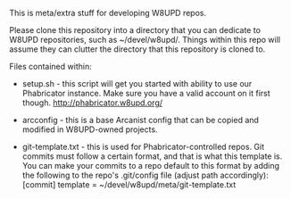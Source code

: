 This is meta/extra stuff for developing W8UPD repos.

Please clone this repository into a directory that you can dedicate to W8UPD
repositories, such as ~/devel/w8upd/. Things within this repo will assume
they can clutter the directory that this repository is cloned to.

Files contained within:
  - setup.sh - this script will get you started with ability to use our
               Phabricator instance. Make sure you have a valid account on it
               first though. http://phabricator.w8upd.org/

  - arcconfig - this is a base Arcanist config that can be copied and modified
                in W8UPD-owned projects.

  - git-template.txt - this is used for Phabricator-controlled repos. Git
                       commits must follow a certain format, and that is what
                       this template is. You can make your commits to a repo
                       default to this format by adding the following to the
                       repo's .git/config file (adjust path accordingly):
                       [commit]
                           template = ~/devel/w8upd/meta/git-template.txt

